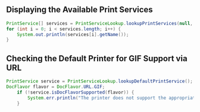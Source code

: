 ﻿## Displaying the Available Print Services

```java
PrintService[] services = PrintServiceLookup.lookupPrintServices(null, null);  
for (int i = 0; i < services.length; i++) {  
	System.out.println(services[i].getName());  
}
```

## Checking the Default Printer for GIF Support via URL

```java
PrintService service = PrintServiceLookup.lookupDefaultPrintService();
DocFlavor flavor = DocFlavor.URL.GIF;
	if (!service.isDocFlavorSupported(flavor)) {
		System.err.println("The printer does not support the appropriate DocFlavor");
	}
```